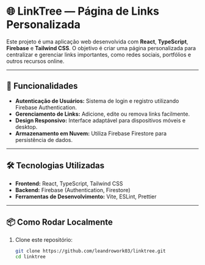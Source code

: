 # 🌐 LinkTree — Página de Links Personalizada

Este projeto é uma aplicação web desenvolvida com **React**, **TypeScript**, **Firebase** e **Tailwind CSS**. O objetivo é criar uma página personalizada para centralizar e gerenciar links importantes, como redes sociais, portfólios e outros recursos online.

---

## 🚀 Funcionalidades

- **Autenticação de Usuários:** Sistema de login e registro utilizando Firebase Authentication.
- **Gerenciamento de Links:** Adicione, edite ou remova links facilmente.
- **Design Responsivo:** Interface adaptável para dispositivos móveis e desktop.
- **Armazenamento em Nuvem:** Utiliza Firebase Firestore para persistência de dados.

---

## 🛠 Tecnologias Utilizadas

- **Frontend:** React, TypeScript, Tailwind CSS
- **Backend:** Firebase (Authentication, Firestore)
- **Ferramentas de Desenvolvimento:** Vite, ESLint, Prettier

---

## 📦 Como Rodar Localmente

1. Clone este repositório:

   ```bash
   git clone https://github.com/leandrowork03/linktree.git
   cd linktree
